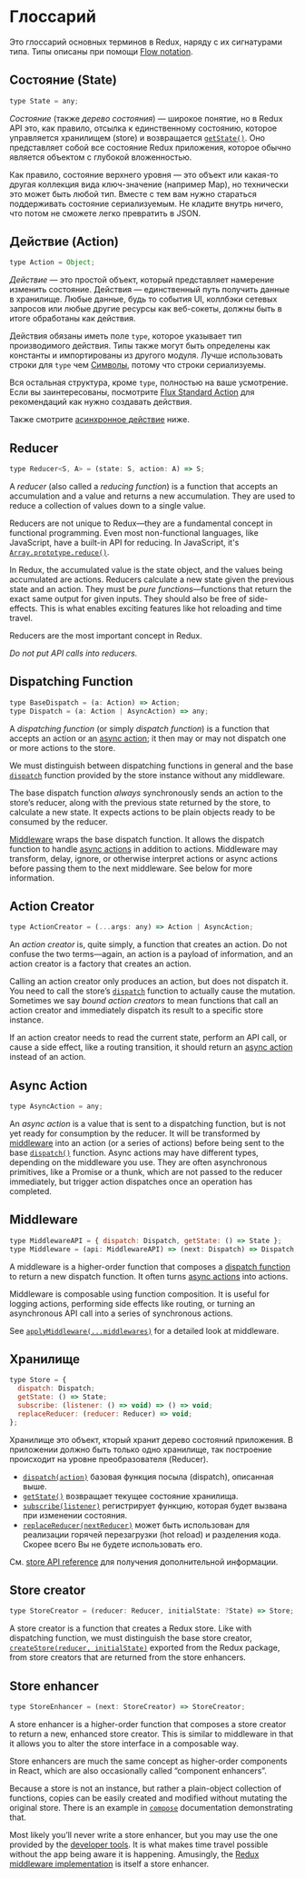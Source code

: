 # Глоссарий

Это глоссарий основных терминов в Redux, наряду с их сигнатурами типа. Типы описаны при помощи [Flow notation](http://flowtype.org/docs/quick-reference.html).

## Состояние (State)

```js
type State = any;
```

*Состояние* (также *дерево состояния*) — широкое понятие, но в Redux API это, как правило, отсылка к единственному состоянию, которое управляется хранилищем (store) и возвращается [`getState()`](api/Store.md#getState). Оно представляет собой все состояние Redux приложения, которое обычно является объектом с глубокой вложенностью.

Как правило, состояние верхнего уровня — это объект или какая-то другая коллекция вида ключ-значение (например Map), но технически это может быть любой тип. Вместе с тем вам нужно стараться поддерживать состояние сериализуемым. Не кладите внутрь ничего, что потом не сможете легко превратить в JSON.

## Действие (Action)

```js
type Action = Object;
```

*Действие* — это простой объект, который представляет намерение изменить состояние. Действия — единственный путь получить данные в хранилище. Любые данные, будь то события UI, коллбэки сетевых запросов или любые другие ресурсы как веб-сокеты, должны быть в итоге обработаны как действия.

Действия обязаны иметь поле `type`, которое указывает тип производимого действия. Типы также могут быть определены как константы и импортированы из другого модуля. Лучше использовать строки для `type` чем [Символы](https://developer.mozilla.org/en/docs/Web/JavaScript/Reference/Global_Objects/Symbol), потому что строки сериализуемы.

Вся остальная структура, кроме `type`, полностью на ваше усмотрение. Если вы заинтересованы, посмотрите [Flux Standard Action](https://github.com/acdlite/flux-standard-action) для рекомендаций как нужно создавать действия.

Также смотрите [асинхронное действие](#async-action) ниже.

## Reducer

```js
type Reducer<S, A> = (state: S, action: A) => S;
```

A *reducer* (also called a *reducing function*) is a function that accepts an accumulation and a value and returns a new accumulation. They are used to reduce a collection of values down to a single value.

Reducers are not unique to Redux—they are a fundamental concept in functional programming.  Even most non-functional languages, like JavaScript, have a built-in API for reducing. In JavaScript, it's [`Array.prototype.reduce()`](https://developer.mozilla.org/en-US/docs/Web/JavaScript/Reference/Global_Objects/Array/Reduce).

In Redux, the accumulated value is the state object, and the values being accumulated are actions. Reducers calculate a new state given the previous state and an action. They must be *pure functions*—functions that return the exact same output for given inputs. They should also be free of side-effects. This is what enables exciting features like hot reloading and time travel.

Reducers are the most important concept in Redux.

*Do not put API calls into reducers.*

## Dispatching Function

```js
type BaseDispatch = (a: Action) => Action;
type Dispatch = (a: Action | AsyncAction) => any;
```

A *dispatching function* (or simply *dispatch function*) is a function that accepts an action or an [async action](#async-action); it then may or may not dispatch one or more actions to the store.

We must distinguish between dispatching functions in general and the base [`dispatch`](api/Store.md#dispatch) function provided by the store instance without any middleware.

The base dispatch function *always* synchronously sends an action to the store’s reducer, along with the previous state returned by the store, to calculate a new state. It expects actions to be plain objects ready to be consumed by the reducer.

[Middleware](#middleware) wraps the base dispatch function. It allows the dispatch function to handle [async actions](#async-action) in addition to actions. Middleware may transform, delay, ignore, or otherwise interpret actions or async actions before passing them to the next middleware. See below for more information.

## Action Creator

```js
type ActionCreator = (...args: any) => Action | AsyncAction;
```

An *action creator* is, quite simply, a function that creates an action. Do not confuse the two terms—again, an action is a payload of information, and an action creator is a factory that creates an action.

Calling an action creator only produces an action, but does not dispatch it. You need to call the store’s [`dispatch`](api/Store.md#dispatch) function to actually cause the mutation. Sometimes we say *bound action creators* to mean functions that call an action creator and immediately dispatch its result to a specific store instance.

If an action creator needs to read the current state, perform an API call, or cause a side effect, like a routing transition, it should return an [async action](#async-action) instead of an action.

## Async Action

```js
type AsyncAction = any;
```

An *async action* is a value that is sent to a dispatching function, but is not yet ready for consumption by the reducer. It will be transformed by [middleware](#middleware) into an action (or a series of actions) before being sent to the base [`dispatch()`](api/Store.md#dispatch) function. Async actions may have different types, depending on the middleware you use. They are often asynchronous primitives, like a Promise or a thunk, which are not passed to the reducer immediately, but trigger action dispatches once an operation has completed.

## Middleware

```js
type MiddlewareAPI = { dispatch: Dispatch, getState: () => State };
type Middleware = (api: MiddlewareAPI) => (next: Dispatch) => Dispatch;
```

A middleware is a higher-order function that composes a [dispatch function](#dispatching-function) to return a new dispatch function. It often turns [async actions](#async-action) into actions.

Middleware is composable using function composition. It is useful for logging actions, performing side effects like routing, or turning an asynchronous API call into a series of synchronous actions.

See [`applyMiddleware(...middlewares)`](./api/applyMiddleware.md) for a detailed look at middleware.

## Хранилище

```js
type Store = {
  dispatch: Dispatch;
  getState: () => State;
  subscribe: (listener: () => void) => () => void;
  replaceReducer: (reducer: Reducer) => void;
};
```

Хранилище это объект, кторый хранит дерево состояний приложения.
В приложении должно быть только одно хранилище, так построение происходит на уровне преобразователя (Reducer).
 

- [`dispatch(action)`](api/Store.md#dispatch) базовая функция посыла (dispatch), описанная выше.
- [`getState()`](api/Store.md#getState) возвращает текущее состояние хранилища.
- [`subscribe(listener)`](api/Store.md#subscribe) регистрирует функцию, которая будет вызвана при изменении состояния.
- [`replaceReducer(nextReducer)`](api/Store.md#replaceReducer) может быть использован для реализации горячей перезагрузки (hot reload) и разделения кода. Скорее всего Вы не будете использовать его.

См. [store API reference](api/Store.md#dispatch) для получения дополнительной информации.

## Store creator

```js
type StoreCreator = (reducer: Reducer, initialState: ?State) => Store;
```

A store creator is a function that creates a Redux store. Like with dispatching function, we must distinguish the base store creator, [`createStore(reducer, initialState)`](api/createStore.md) exported from the Redux package, from store creators that are returned from the store enhancers.

## Store enhancer

```js
type StoreEnhancer = (next: StoreCreator) => StoreCreator;
```

A store enhancer is a higher-order function that composes a store creator to return a new, enhanced store creator. This is similar to middleware in that it allows you to alter the store interface in a composable way.

Store enhancers are much the same concept as higher-order components in React, which are also occasionally called “component enhancers”.

Because a store is not an instance, but rather a plain-object collection of functions, copies can be easily created and modified without mutating the original store. There is an example in [`compose`](api/compose.md) documentation demonstrating that.

Most likely you’ll never write a store enhancer, but you may use the one provided by the [developer tools](https://github.com/gaearon/redux-devtools). It is what makes time travel possible without the app being aware it is happening. Amusingly, the [Redux middleware implementation](api/applyMiddleware.md) is itself a store enhancer.
